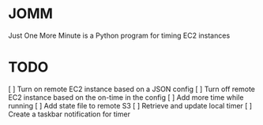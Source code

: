 # JOMM
Just One More Minute is a Python program for timing EC2 instances

# TODO
[ ] Turn on remote EC2 instance based on a JSON config
[ ] Turn off remote EC2 instance based on the on-time in the config
[ ] Add more time while running
[ ] Add state file to remote S3
[ ] Retrieve and update local timer
[ ] Create a taskbar notification for timer
